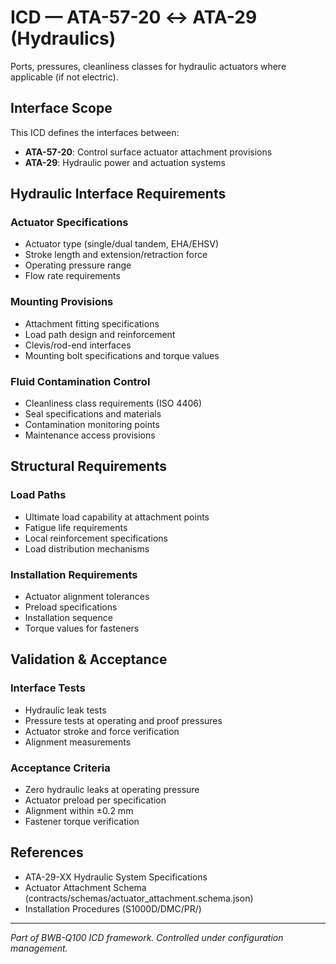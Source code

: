 # ICD — ATA-57-20 ↔ ATA-29 (Hydraulics)

Ports, pressures, cleanliness classes for hydraulic actuators where applicable (if not electric).

## Interface Scope

This ICD defines the interfaces between:
- **ATA-57-20**: Control surface actuator attachment provisions
- **ATA-29**: Hydraulic power and actuation systems

## Hydraulic Interface Requirements

### Actuator Specifications
- Actuator type (single/dual tandem, EHA/EHSV)
- Stroke length and extension/retraction force
- Operating pressure range
- Flow rate requirements

### Mounting Provisions
- Attachment fitting specifications
- Load path design and reinforcement
- Clevis/rod-end interfaces
- Mounting bolt specifications and torque values

### Fluid Contamination Control
- Cleanliness class requirements (ISO 4406)
- Seal specifications and materials
- Contamination monitoring points
- Maintenance access provisions

## Structural Requirements

### Load Paths
- Ultimate load capability at attachment points
- Fatigue life requirements
- Local reinforcement specifications
- Load distribution mechanisms

### Installation Requirements
- Actuator alignment tolerances
- Preload specifications
- Installation sequence
- Torque values for fasteners

## Validation & Acceptance

### Interface Tests
- Hydraulic leak tests
- Pressure tests at operating and proof pressures
- Actuator stroke and force verification
- Alignment measurements

### Acceptance Criteria
- Zero hydraulic leaks at operating pressure
- Actuator preload per specification
- Alignment within ±0.2 mm
- Fastener torque verification

## References

- ATA-29-XX Hydraulic System Specifications
- Actuator Attachment Schema (contracts/schemas/actuator_attachment.schema.json)
- Installation Procedures (S1000D/DMC/PR/)

---
*Part of BWB-Q100 ICD framework. Controlled under configuration management.*
